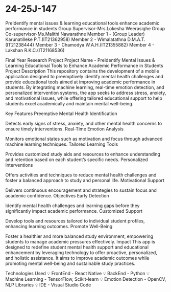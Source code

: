# 24-25J-147
PreIdentify mental issues & learning educational tools enhance academic performance in students
Group Supervisor-Mrs.Lokesha Weerasighe
Group Co-supervisor-Ms.Malithi Nawarathne
Member 1 - (Group Leader) Karunatilleke P.T.(IT21362958)
Member 2 - Wimalatathna D.M.A.T.(IT21238444)
Member 3 - Chamodya W.A.H.(IT21355882)
Member 4 - Lakshan R.K.C.(IT21168536)


Final Year Research Project
Project Name - PreIdentify Mental Issues & Learning Educational Tools to Enhance Academic Performance in Students
Project Description
This repository contains the development of a mobile application designed to preemptively identify mental health challenges and provide educational tools aimed at improving academic performance in students. By integrating machine learning, real-time emotion detection, and personalized intervention systems, the app seeks to address stress, anxiety, and motivational issues, while offering tailored educational support to help students excel academically and maintain mental well-being.

Key Features
Preemptive Mental Health Identification

Detects early signs of stress, anxiety, and other mental health concerns to ensure timely interventions.
Real-Time Emotion Analysis

Monitors emotional states such as motivation and focus through advanced machine learning techniques.
Tailored Learning Tools

Provides customized study aids and resources to enhance understanding and retention based on each student’s specific needs.
Personalized Interventions

Offers activities and techniques to reduce mental health challenges and foster a balanced approach to study and personal life.
Motivational Support

Delivers continuous encouragement and strategies to sustain focus and academic confidence.
Objectives
Early Detection

Identify mental health challenges and learning gaps before they significantly impact academic performance.
Customized Support

Develop tools and resources tailored to individual student profiles, enhancing learning outcomes.
Promote Well-Being

Foster a healthier and more balanced study environment, empowering students to manage academic pressures effectively.
Impact
This app is designed to redefine student mental health support and educational enhancement by leveraging technology to offer proactive, personalized, and holistic assistance. It aims to improve academic outcomes while promoting mental well-being and sustainable study practices.

Technologies Used
💡 FrontEnd - React Native
💡 BackEnd - Python
💡 Machine Learning - TensorFlow, Scikit-learn
💡 Emotion Detection - OpenCV, NLP Libraries
💡 IDE - Visual Studio Code







